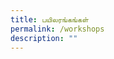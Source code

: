 ```yaml
---
title: பயிலரங்கங்கள்
permalink: /workshops
description: ""
---
```

<html>
<head>
  <style>
		   .tab, .tab * {
      font-family: arial, sans-serif;
      box-sizing: border-box;
    }
    .tab { max-width: 600px; }
    
   
    .tab input { display: none; }
    
  
    .tab label {
   
      position: relative; 
      display: block;
      width: 100%;
      margin-top: 10px;
      padding: 10px;
     
   
      font-weight: 700;
      color: #fff;
      background: #7c62c9;
      cursor: pointer;
    }
    

    .tab .content {
      background: #fff;
      overflow: hidden;
      transition: max-height 0.3s;
      max-height: 0;
    }
    .tab .content p { padding: 10px; }
    
  
    .tab input:checked ~ .content { max-height: 100vh; }
    
  
    .tab label::after {
   
      display: block;  
      content: "\25b6";
     
    
      position: absolute;
      right: 10px; top: 10px;
     
   
      transition: all 0.4s;
    }
     
   
    .tab input:checked ~ label::after { transform: rotate(90deg); }
	</style>
</head>
<body>
     
    <div class="tab">
      <input id="tab-1" type="checkbox">
      <label for="tab-1">கதையோடு விளையாடு, தமிழோடு உறவாடு!</label>
      <div class="content">
       <img src="https://d33wubrfki0l68.cloudfront.net/ad8a0af2ab24edaeaf6669f348a2b126bb947784/49bee/images/jeeva2.png"  >
				<p style ="text-align: center" >திருவாட்டி ஜீவா ரகுநாத், AKT Creations நிறுவனம்</p>
				<div style ="text-align: center"> 
				<a href="/workshops/Ms-Jeeva-Raghunath">காண்க: இணையப் பயிலரங்கம்</a>
				</div>
			</div>
    </div>
    
    <!-- SECOND TAB -->
    <div class="tab">
      <input id="tab-2" type=" சிறுவர் பாடல்கள்வழியாகவும் விளையாட்டுகள்வழியாகவும் கருத்துப்பரிமாற்றமும் தமிழ்மொழி கற்றல் கற்பித்தலும்">
      <label for="tab-2">Tab 2</label>
      <div class="content"><p>புலவர் வெற்றிச்செழியன், முதல்வர், பாவேந்தர் தமிழ்வழி மழலையர் தொடக்கப்பள்ளி</p></div>
    <div class="content">
       <img src="https://d33wubrfki0l68.cloudfront.net/ad8a0af2ab24edaeaf6669f348a2b126bb947784/49bee/images/jeeva2.png"  >
				<p style ="text-align: center" >திருவாட்டி ஜீவா ரகுநாத், AKT Creations நிறுவனம்</p>
				<div style ="text-align: center"> 
				<a href="/workshops/Ms-Jeeva-Raghunath">காண்க: இணையப் பயிலரங்கம்</a>
				</div>
			</div>
    </div>
    
    
    <!-- THIRD TAB -->
    <div class="tab">
      <input id="tab-3" type="checkbox">
      <label for="tab-3">Tab 3</label>
      <div class="content"><p>A circumstance strikes a   deserved trap.</p></div>
    </div>
    
</body>
</html>